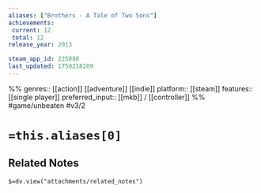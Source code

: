 ```yaml
---
aliases: ["Brothers - A Tale of Two Sons"]
achievements:
 current: 12
 total: 12
release_year: 2013

steam_app_id: 225080
last_updated: 1750218209
---
```

%%
genres:: [[action]] [[adventure]] [[indie]]
platform:: [[steam]]
features:: [[single player]]
preferred_input:: [[mkb]] / [[controller]]
%%
#game/unbeaten
#v3/2

# `=this.aliases[0]`
## Related Notes
`$=dv.view("attachments/related_notes")`